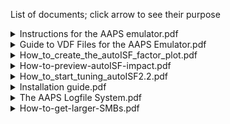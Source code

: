 List of documents; click arrow to see their purpose

<details><summary>Instructions for the AAPS emulator.pdf</summary>
Explains functionality and usage of the emulator
  
Contains some examples
</details>

<details><summary>Guide to VDF Files for the AAPS Emulator.pdf</summary>
Lists all possible instructions types
  
Shows examples starting from straightforward to very complex ones
  
Examples can be used via copy/paste
</details>

<details><summary>How_to_create_the_autoISF_factor_plot.pdf</summary>
This is a short guide how to generate the autoISF factors plot in your favorite spreadsheet tool. It starts from a ready made template in which you just overwrite the original data with the new emulator results. 
  
You find the EXCEL and LibreOffice templates in the top level folder
</details>

<details><summary>How-to-preview-autoISF-impact.pdf</summary>
Explains how you can assess which feature of autoISF could have which impact if you had autoISF installed. As those features are includud in the emulator, ýou can have a preview before undertaking the journey to build and install autoISF.

By running the emulator on the AAPS phone you can already get live hints when extra SMBs would be appropriate. This helps to build up experience and trust before going live with autoISF.
</details>

<details><summary>How_to_start_tuning_autoISF2.2.pdf</summary>
This is an older document which guides you through the process of generating spreadsheet tables and graphs. These help in identifying which parameter to modify and provide a first estimate by how much.
</details>

<details><summary>Installation guide.pdf</summary>
Starts from getting and installing the required files and 
  
ends with seeing the first result using a demo case as a confirmation of success
</details>

<details><summary>The AAPS Logfile System.pdf</summary>
Tells you where to find the logfiles.

Explains facts about the naming and storage.
  
Gives hints about downloading them to the PC ready for use by the emulator.
</details>

<details><summary>How-to-get-larger-SMBs.pdf</summary>
List steps to go through from simple to advanced if you want to get larger SMB but the setup does not allow you. 
  
It covers methods available in standard AAPS and progresses to methods only available in autoISF.

This was moved to the autoISF repo because it can be used in parts without the emulator.
</details>
